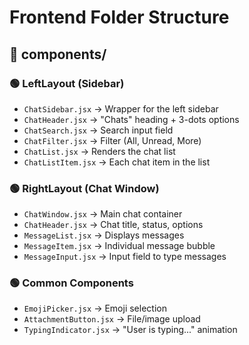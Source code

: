 # Frontend Folder Structure

## 📂 components/
### 🟢 LeftLayout (Sidebar)
- `ChatSidebar.jsx` → Wrapper for the left sidebar
- `ChatHeader.jsx` → "Chats" heading + 3-dots options
- `ChatSearch.jsx` → Search input field
- `ChatFilter.jsx` → Filter (All, Unread, More)
- `ChatList.jsx` → Renders the chat list
- `ChatListItem.jsx` → Each chat item in the list

### 🟢 RightLayout (Chat Window)
- `ChatWindow.jsx` → Main chat container
- `ChatHeader.jsx` → Chat title, status, options
- `MessageList.jsx` → Displays messages
- `MessageItem.jsx` → Individual message bubble
- `MessageInput.jsx` → Input field to type messages

### 🟢 Common Components
- `EmojiPicker.jsx` → Emoji selection
- `AttachmentButton.jsx` → File/image upload
- `TypingIndicator.jsx` → "User is typing..." animation
